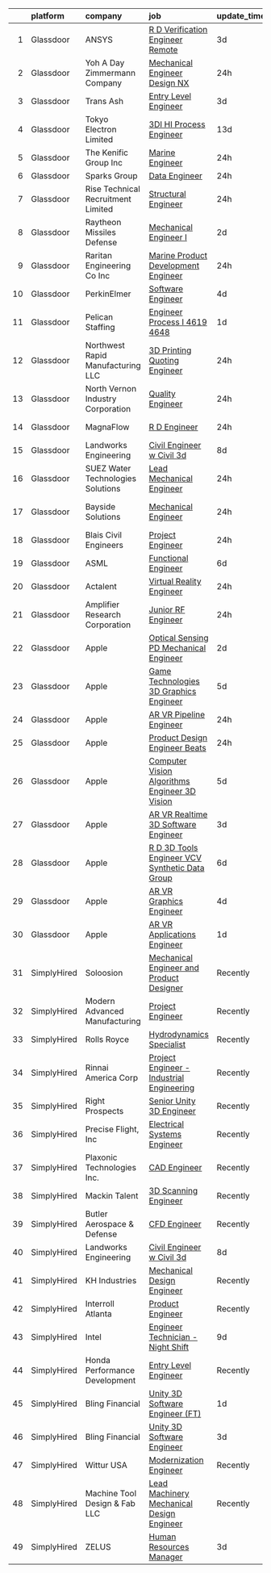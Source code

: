 

|    | platform    | company                             | job                                                                                                                                                                                                                                                                                                                                                                                                                                                                                                                                                                                                                                                                                                                                                                                                                                                                                                                                                                                                                                                                                                                                                                                                                                                                                                                                                                                 | update_time   | location                |
|---:|:------------|:------------------------------------|:------------------------------------------------------------------------------------------------------------------------------------------------------------------------------------------------------------------------------------------------------------------------------------------------------------------------------------------------------------------------------------------------------------------------------------------------------------------------------------------------------------------------------------------------------------------------------------------------------------------------------------------------------------------------------------------------------------------------------------------------------------------------------------------------------------------------------------------------------------------------------------------------------------------------------------------------------------------------------------------------------------------------------------------------------------------------------------------------------------------------------------------------------------------------------------------------------------------------------------------------------------------------------------------------------------------------------------------------------------------------------------|:--------------|:------------------------|
|  1 | Glassdoor   | ANSYS                               | [R D Verification Engineer  Remote ](https://www.glassdoor.com/partner/jobListing.htm?pos=111&ao=1110586&s=58&guid=00000181b890610f9133a79f29a6d847&src=GD_JOB_AD&t=SR&vt=w&cs=1_1ca3d7e3&cb=1656658879166&jobListingId=1007965339371&cpc=59DEFF8D475298C3&jrtk=3-0-1g6s90o9ri3bp801-1g6s90oaak60t800-c63724d345daacfa--6NYlbfkN0C1CYJ5HQK12A7y0ZBhFhW3e-LGRaOWowYCOYawr20fAAtt45p5zwILC_DQERpOa5yfEFKQDbews62XnmG8SdrDjlfGQx7hY4zvVmCltKLOtYWaZtDUUQZjIkt94BTlofYfOT1j2CJ_FuBR2ANOB9xHt9FN42jA9RommbD-Jnt8W6VUxjjVTX_y_ZAdMA9xvBSvvZZYa2yVtBZrgcBJQDrTFoRY7_fJKeyIOsl2EnvUUCiQwdpAy7cHTRwAaXvlpLyJ1RPYzl6TMfOT99JwZq0kv6xfKfL7hFVuNATwOaGrkmgRft8gV_IdB44eLo_mMlxLw4xImKM6XFdZXAi6arFR3Cx-4qA6aN6dJ4po7QlE1luJbU0v8REuhOLw00YopXR6TSfg4wXNwHDIj7ohpth08GujIddLR-SF5qqqZXjeqevZAM4IMNs9kgbBBgwDmvMw3zZRcWGoN1tZ_ODY7frLpoM01oY7G6EqWzF-InSZKlufSksL3LFYFDTEP0XDoaXOFbbyGyFZuCzMHQlLL-KBE6nNSqpVe_U%3D)                                                                                                                                                                                                                                                                                                                                                                                                                                                                              | 3d            | Canonsburg, PA          |
|  2 | Glassdoor   | Yoh  A Day   Zimmermann Company     | [Mechanical Engineer Design   NX](https://www.glassdoor.com/partner/jobListing.htm?pos=130&ao=1110586&s=58&guid=00000181b890610f9133a79f29a6d847&src=GD_JOB_AD&t=SR&vt=w&ea=1&cs=1_32f4166a&cb=1656658879168&jobListingId=1007974646803&cpc=48B9F4758953335C&jrtk=3-0-1g6s90o9ri3bp801-1g6s90oaak60t800-519da8bde77627ed--6NYlbfkN0Ae6Qmv8rNb3d5rEsMPL_plhvilYeiJERi7JqghURwQ9bq2mHgMGRGPHap0kt02TPg3FmTCFcxLxciIKJ0sfgifSwqKBqmWppwo-DvbOWNPwyO0E8aTMUOkaN95UiFHeAr4FPiyr1-Tn3RVp97ETfwI4QLSElR9NNd7-oZjsagqISjn74t4y4gpNDhsSxzB3UhDx8ZgE8d1t0Y-QCjn-6mhmYhtIFlMN5oNU_rGvSxR7G3EmQHz3RWOD4iPFBU2pUHd2Uvkir1gc6--VKvXlUjTm_SGnzRJni7JUTq61mrte2EltT_vig8PAf3DlK3YHRaNPDdaRqDmaiEmOW_HLJO7wF_HoRoPBZC0QTRS2MrVatpogfcYWJFVKKFDYOdtUHWGvnEvv9AXBX1n1epcy6zyqqDmotUxFbTC15tCc5sqszgivjeNPCuurkGp7EXTnhhzAAw2CaBdV1bDqOpcXz7uvaysGDbd_0bkiCUEmSXIYA%3D%3D)                                                                                                                                                                                                                                                                                                                                                                                                                                                                                                                              | 24h           | Cupertino, CA           |
|  3 | Glassdoor   | Trans Ash                           | [Entry Level Engineer](https://www.glassdoor.com/partner/jobListing.htm?pos=102&ao=1110586&s=58&guid=00000181b890610f9133a79f29a6d847&src=GD_JOB_AD&t=SR&vt=w&ea=1&cs=1_7e97a972&cb=1656658879164&jobListingId=1007965707935&cpc=5A932FB9A57304C8&jrtk=3-0-1g6s90o9ri3bp801-1g6s90oaak60t800-dd5a9142dd8f976a--6NYlbfkN0BkiKdFgZ8hG55hkSlgSGdsUeAU0dL3IZ4QSW0snDOG8vDh5zgye-Vfpccs4UdCZj5UKxbcQufdb-G0gPe7lymSB9_kK9MYWtx44mFJi_PUnYeG9luFV_-te4kTU7dJr9CGPMcqjbFwEks6YLC6a_JVcSs9Vq0dj_phrj7nX7qHPlclpC40D7R5jzirUVbiSBciiukKPXJIZFB6G2xq8r8UVEPg5pCHoH1rfr93mJXvn_jdxuV8qdb3TLp7EqI4wryKdc82JJqCA3BOIsKqboYHJgnNFgUgeNfv5ffIXBqaTEVDPf_y68OQaB-OP_Zt_eMlrAK32X6KgcreL3BH2a4iVe3XLWR6jBlqI0NzuFkPiT_L2QwftVF3SJSdimUBHznpHtvhqJgnD0DiT4mLL7CBgoQaHosblDk5DzZN_en31GW3OfEo0pm1wR8-s7x2DLmEZhrjRHbKl8V03pBnYzJ5BfRm0mSaPJVVYAbbySB_1snJLr25V-Oao3B1481RJQNuxsTWImOqJ2OqrRkTK80CJncETO8x7mGhY2ro4Dhadg%3D%3D)                                                                                                                                                                                                                                                                                                                                                                                                                                                                         | 3d            | Cincinnati, OH          |
|  4 | Glassdoor   | Tokyo Electron Limited              | [3DI HI Process Engineer](https://www.glassdoor.com/partner/jobListing.htm?pos=117&ao=1110586&s=58&guid=00000181b890610f9133a79f29a6d847&src=GD_JOB_AD&t=SR&vt=w&cs=1_d70f60f5&cb=1656658879166&jobListingId=1007948219411&cpc=AC285F3A3ECA6BB0&jrtk=3-0-1g6s90o9ri3bp801-1g6s90oaak60t800-b896a87850ffcf72--6NYlbfkN0Bf8nzwtAh_7L79_9HJKhYZHhdbof6az3l1t1bs-B_TSPKOPLAPo5x-1H53RdceCT34_6YdanghzHPIA2ogmGzS8OTQLqzDnv3hj3XaWCtapm8ZDZg5pEIeKWv51rek_PT2mfDEF6J8BUCeIHPxR0AONnPWLxyQDTtNuBMQd-8nJ9H63xY_SFWzFB30o0afVL--LgsuhapeynPpI1lGjaaho9CAMqERKXIHjHmoIyJg0GSbFsTtI8SgvNBWN3jhRaWOwqNDZWAYbwFDs7KwE6x-5zcaDkNTDAyKl-zwqUbuCYXWCChNkhkSntfmgKEdXpgM9dxUyZFjeUgO3NAGPBrw7boSyhBkm30lc6zbnNYGAE8Z5PCbYwJ0TD8w3gje4ZOVu015gbmVDVpCf2RQuPhGCbsT3_wjD-13Dit8TYENNi9FdoBVNDlpaTOLRMzYsU0Go37EkOabMzKXL8iAM4Kh4wcIOazQaTIqd-Ttql2n0Qv-qbrWvtqzKUJqrlbAPLc3JH5dfJdFHJ_MZGuXB3xZ-duyHGVtDknKMW-qFznN2lmB3gXPyEmt)                                                                                                                                                                                                                                                                                                                                                                                                                                                                       | 13d           | Albany, NY              |
|  5 | Glassdoor   | The Kenific Group  Inc              | [Marine Engineer](https://www.glassdoor.com/partner/jobListing.htm?pos=112&ao=1110586&s=58&guid=00000181b890610f9133a79f29a6d847&src=GD_JOB_AD&t=SR&vt=w&ea=1&cs=1_d9cd01aa&cb=1656658879166&jobListingId=1007975006610&cpc=ACAF1607C5C1E404&jrtk=3-0-1g6s90o9ri3bp801-1g6s90oaak60t800-28f13db49477cf33--6NYlbfkN0DLcJCILz9WkI1lje32uWT-Y1lNq0kZo35lH9yK0EY5NqaYvZM0mbqD732ebDVV1dM5jyn6ipOxO68ij_3Q7fcz9Q6LbDsIYFIO5RyQ9lTKlxEjfwJw06QqmKbHfbXBXAuHrm7gpJa-u3K3DbmR4VSjcOX-O9DnsdfU7j7ukxOJjKVOmydAZ3_93ZhryKwV---tetAQcimpF_yrnbSNoabv-Q859cvJpP_-DR3sSiOw7WL9TGys3IVXN1UdMxHuVRumvBFzC8bGEF93L-qNagusvsD_hYgO7vZK4_dpWHvO3aUm0q7rMkURESa-0EF9gilgPRBjWSmiVoVH2v2srFTfQYPOll0LbkiW1ngBwicMPjk1H3XF7ebG7ie7hjcSUPplxJKP_BVZRNBv9-Ow1gusGXARx5D_iWBooHGYbNH_7N-81g6yYnPaCz4Dcn9exb7HoP2lgelHs--agtbGs1SRRBfGzsN9eqC9Dgj6PRaLKOPPgOPtseRZ_avM9Cf-RMXuIw-1vHogBNAZMBxYKN7dT0qaqG66RYbenmw-2EaxgqZTtan75nnvdHlaKk8qlL4%3D)                                                                                                                                                                                                                                                                                                                                                                                                                                                            | 24h           | Washington, DC          |
|  6 | Glassdoor   | Sparks Group                        | [Data Engineer](https://www.glassdoor.com/partner/jobListing.htm?pos=129&ao=1110586&s=58&guid=00000181b890610f9133a79f29a6d847&src=GD_JOB_AD&t=SR&vt=w&cs=1_57a6e2ba&cb=1656658879167&jobListingId=1007975315403&cpc=FD1C1DA32C38CFA7&jrtk=3-0-1g6s90o9ri3bp801-1g6s90oaak60t800-28902ef84baf65d6--6NYlbfkN0CVbIAoVGlVV0muHIzlWY31dYj5hrVkKa7qBWZ-hZn3g-zWnitpxah_RyLopvrEJPKGNVHkP4BEyax82HIUChTj2nevaalWhy-jMWIuA2kw8xG-Jtw2toNihegegfc9uN52PrBNtbFLVBGP6FFoHxLETEm7JYS98phiaK9c7MC81je4IMurFg5ApXN1La33E54Nn0POSDrMjQOHannRBvxMZIoYeVsPhncW99Ef2Cvb9CCdsWBwbVsUVxzwNGwdeN2ZFoa7Xj_z2CNnGUPOaqs688v7L-4t99erPEkBIIEcm708atAagFybSRb2qZtZzh8jC9JocEdJmFmjcBC13fw1ZUlnh6-0DqRGxWLT4Tda6haHtBgfQdKxLF3gGq67dox3SjNkxrta0HvAwmnjBfXmG0DecSGy21zoWiuH33ZoAav8btnzhwOeZjZmTP4zoLN9AvItlZYRFi-NWtobyFCoLW0f38FiJr8z0m1T3zNxywe_A_OZREqBU-mOOHaxCBZH_gHb6Qs9vA%3D%3D)                                                                                                                                                                                                                                                                                                                                                                                                                                                                                                                     | 24h           | Arlington, VA           |
|  7 | Glassdoor   | Rise Technical Recruitment Limited  | [Structural Engineer](https://www.glassdoor.com/partner/jobListing.htm?pos=128&ao=1110586&s=58&guid=00000181b890610f9133a79f29a6d847&src=GD_JOB_AD&t=SR&vt=w&ea=1&cs=1_b9b3675b&cb=1656658879168&jobListingId=1007973654253&cpc=47CFDC01B3F81FAC&jrtk=3-0-1g6s90o9ri3bp801-1g6s90oaak60t800-1b42093a6822c500--6NYlbfkN0BlIR6L0eizDKDqkzeZRfLume_DxC2-xIBuckbPXhGlgQ3L_qymVEIYsseiw3-v5dFBnlTnZQEUI_XFRqZxbOSpQJMSFH3QUXFpW9_qtEscy3g2nIjUc3oMG4bJunR-lp4DCo9bvd8oZrCfajPKbW16Mchi0sNTBAj8J8nsQqnxCst_RaEWsxFu1ScID-aM2r1nKwl6Ptu79V9Lp7lbemq2zdWySSzMJ4Cm09A1sn4HY_TSIR-SXnVHbbPREMYPd1PbErO_noYYdSyplX7qhgOHqxDz79vJJAa2q_FbxFRTWbPFE9LWvmolsBzax0RNdwjyrZEhBwtjssNUEpbx53HKKrreBAk1WFMJIzHKg_yLiqIkbp7GzCp33ytuJAS7nwO5ophUV8ImEl2SJA7-3WKyZ0p5XuVFvjaYDkgsT956ckvinpFfPoBhRSlaEmxY00OYlNA5EMFSlmWWx_ef5sPM7UQpVsZ9kZ3AuaGDUm2s4nr1A92oz4h1dcKgoupYB0s1m_3ko9ODfhVHeAti5ZjRQIRhChSCgJfBVjdcPDl1nCwF9RY7TYM6rduYLz_yOIh1Ti58Fm3E1BWIP0jGHpEf)                                                                                                                                                                                                                                                                                                                                                                                                                                      | 24h           | Gainesville, FL         |
|  8 | Glassdoor   | Raytheon Missiles   Defense         | [Mechanical Engineer I](https://www.glassdoor.com/partner/jobListing.htm?pos=115&ao=1110586&s=58&guid=00000181b890610f9133a79f29a6d847&src=GD_JOB_AD&t=SR&vt=w&cs=1_2604573f&cb=1656658879166&jobListingId=1007968417682&cpc=D2F1DE17EE1F43B9&jrtk=3-0-1g6s90o9ri3bp801-1g6s90oaak60t800-a0a7d4db80fcafdc--6NYlbfkN0AmeoOzMpFeQa4nQauBOkgcasiRGbz5T5YfctgmEyRyngBWdmXukD1TQF0EMidblGxHN21UoB2qTVJtCK7HDa20ODiaEmgGE9eQbUjLCx7jhT2VjCUVLMGxyTzFzqINUaoG8CwOdveb7EFwXcM64F6AbDbsRr1z9ucIto2ljKaWrFRDnZ9IbBDwp3WeX9BTn0345trmd10bp3ipP6Sx2pBGSwZIdLjIEHr8_veD3TEv3qBpMiw9y9SPS1W-l1LGq2lozsZ63B9rqvwOjzTSyiXzuzVbzIsI8hNqNH3ROOZj9qv608gt_P8AWBd3z1AKuQZ-rH_XuCuaM-yTrvCt2N_GN-918yYr5dwo_jer8AKtEk9zG1eQtbZghiUdn5Jr4yvYtY94vpkivyMmCUN3bsnkU9SSqQGTAukYjbzje4WjcSXpeqd-uVGWQOhgpFT4eswBvj75Ub03BuL5oop4oVgTPSyDixXblvVXbrjtxX6MrJPk98ndl33K-xjurrX139YVD2hGK_52FY3EESo7TiW9XBrLDZu3u1nEMyAN34gkMm5-WOKBIrLGf1JBaf_hCxmBxukTdhOvV5oIW5hS4XVgQYqhOTMdPqjht1Vsy1_9cERIxMOegmMwK3-0f16kr8OawRSWfkJ_w8mIq6PxsmTDAVeh9PQQN7vFPcAz_ylIO-9h3tgWwUb2uB9kQ_jswn5bpulQDRMoqMO1UGJKU7d8P4J7jZiHCl-_F7jiQYwlTt8f31osQ3kiRnzIzdpnJHxLlLU-pI7TbRa6yjmjh_qrUnOoqqLe4Ijl1NppiSJmp_31TJTaaW9KzvfBnqV2naINcoouHT-VI9FCT9olKYknKjFv2FDSFDWQzKCOpVAP_Q%3D%3D)                                                                                                                                             | 2d            | Los Angeles, CA         |
|  9 | Glassdoor   | Raritan Engineering Co  Inc         | [Marine Product Development Engineer](https://www.glassdoor.com/partner/jobListing.htm?pos=108&ao=1110586&s=58&guid=00000181b890610f9133a79f29a6d847&src=GD_JOB_AD&t=SR&vt=w&ea=1&cs=1_356f5290&cb=1656658879166&jobListingId=1007972958976&cpc=7C0AF3FAC6523A09&jrtk=3-0-1g6s90o9ri3bp801-1g6s90oaak60t800-3027ae9c0b6174ef--6NYlbfkN0BWnwHmvCF8gtmT0NVV-mSi3Fjvnyp27CZcG2D8CEUnWveh3EhR1nRVjpPh7VAEOYmzdnQ1PJXWO87EuaQN9Ks5gZayShQZJ2VLf4f6xlOvlL2Dh4-BUhodVr3zf2FYqdSbPPeaVg5iZn17LnUyldmPH6iBvPY5bGfjJr0nNahqDpA4EBipZLCI68LXhwx598tOUBh3eVkC_PDP7MYqLDlf1BxqI1bb9-DG0uCN5jtD_6Gsm1qmEhhW1a_C7Z2UEvSyJXcdOoevu7oNb_eBJvvEvy0q4c80eMlicUjVwuMnpLxeMboFphgiuNR__NBQk8K09TQ01xsg7L4qbGeKmNUDcwocL3zUglZ52hlxiE4my6_Po21EReTguKRPzmL0-psIyWQq2YroTEFNnYWEi_uTI_1ROEeEln_ncAxQ1dVnEfVXHc3DzzFqu3aNBPUciV1AUDA3M3l2_GgBRKXKTqS5KaFOWkSQHsM0ZGDJq1efBAp49BYQmXJacQ3dHvc9mWan8UKKlTcksA%3D%3D)                                                                                                                                                                                                                                                                                                                                                                                                                                                                                          | 24h           | New Brunswick, NJ       |
| 10 | Glassdoor   | PerkinElmer                         | [Software Engineer](https://www.glassdoor.com/partner/jobListing.htm?pos=120&ao=1110586&s=58&guid=00000181b890610f9133a79f29a6d847&src=GD_JOB_AD&t=SR&vt=w&cs=1_1f4935f5&cb=1656658879167&jobListingId=1007964728927&cpc=48B9F4758953335C&jrtk=3-0-1g6s90o9ri3bp801-1g6s90oaak60t800-393eb4d5dbaa60a6--6NYlbfkN0DBy0pnRDnMyJusyxqL8SoipgPg3SpcIPOke8p4f-rf65JLATO2hz8crNfgcTIudiFIy8zxovv_V64pEhDfuQZ9_UWuJPOFUPFgn0Fd-giDbIuV-ZFAmSEd5gAygRiFEqprEsnXwyluVtZZCa5XpwLC2_yBR9iaG8Q-YMWkh1p_3dYb6td1QYqhujh0u6yM954TIy8rwDTw89CIHIdrrXtEP6dZAVvj2f1cag0F24ZkNZF1kaGMqVIwsnIQAvecPEOBqGczTlIOyhcsKJlOjf7AvQt6-U-AIvXXlmATVD8zA63mqkjbBN5vXP9Vnh855UUCh9GWQ_kZZ5e5pBsOnUfnBHG7jBB2J20Gm7HGi-Ixoa99wjwHdsoIBe-eyzqG_fQry1dBR0Y19e1_SgermR7QIoReEjR5kZBevZG3Hvb3FM8mg8M0MAE3)                                                                                                                                                                                                                                                                                                                                                                                                                                                                                                                                                                                                             | 4d            | Durham, NC              |
| 11 | Glassdoor   | Pelican Staffing                    | [Engineer  Process I    4619 4648 ](https://www.glassdoor.com/partner/jobListing.htm?pos=116&ao=1110586&s=58&guid=00000181b890610f9133a79f29a6d847&src=GD_JOB_AD&t=SR&vt=w&ea=1&cs=1_cb37e8b7&cb=1656658879167&jobListingId=1007971222566&cpc=FF950A86FEA5DF54&jrtk=3-0-1g6s90o9ri3bp801-1g6s90oaak60t800-b47f5d772f172c44--6NYlbfkN0C7_nW159TUXLR9iGNcME4zywqNlZ73U1VmHV_y04bSXvBjN_cd6E-L2tanWZtqijmJnu6DFZvUAZ66H0x3C59__8lwdvDlBN8QvMEShTqrXaTydKmrMJyhA9QO4cLJbRbu8QIdhc-H7e_HQFyNMfA5lbxQtKhpMeWH3GvI9DnaEHmI5QIGUZ79AFbsA_06FL3i2V-eieScUULnx6Po0JYa0jU8Ama6jP_I_eQfxsRFx9by_xBruJbYHv09CtioOz9nJhDxykodnJL3lGT2BT-Hq01EWedTjOP5mzZ9jVOlqlhXQt03j5p16GhubMpyaYphUPU1mf8NKy92SyUpePrMHViVaDWDtBRxBeJEIlih8mmdx5WRw1CbmRBHLkRFxbYL6jC9FfxtKXmD4f9LRWoQXA5DoqNHTfY0EVZJNN16vjpDIdzdTA9ERs9GqFmyCSNZ_GZ8BDfe1b8vqMl4PqoRRoHsIR8IiIo8oWJfyv06qvu9jK8tEEjt5yt9UE8BJ7ddMfxQkOXI8v_F32Zx-geZx6Co1djlQsc%3D)                                                                                                                                                                                                                                                                                                                                                                                                                                                                          | 1d            | Albany, NY              |
| 12 | Glassdoor   | Northwest Rapid Manufacturing  LLC  | [3D Printing Quoting Engineer](https://www.glassdoor.com/partner/jobListing.htm?pos=107&ao=1110586&s=58&guid=00000181b890610f9133a79f29a6d847&src=GD_JOB_AD&t=SR&vt=w&ea=1&cs=1_a75814e4&cb=1656658879165&jobListingId=1007973343350&cpc=151E51E148764572&jrtk=3-0-1g6s90o9ri3bp801-1g6s90oaak60t800-5f66f7d07ebfaaec--6NYlbfkN0BdDHiSlq2TKVYTvK036ioTcRDjelCKzvFOpLFiF--0iXrCtLHoAIe2MN4iIXd48C1MGKb3iZS08jd5lUXS7EN2kilVDQbCoX5uNuGQF1IEyNcucH9pT9jU7aDEbJqeipgzh6FlYIf7ufncslwqcO5H2hn8zkpAsgeUMMSIGeLdTztrtEs_auo9-pYZYqEZ5kHXRy2FFMz2K7bVEOJgLSGPjYdOckTb6BQcyJy2sFKhtWrky0fJfViyXRe127E9jgzBL5W2n19BjWtkNfWfE8Qlbb6NMLt9e91NU-GdFha71GMH9471HL9L9foJf2Itb1GHKmXbUUCw4A22ovfm5lwVeHZfbuw2hc6OGlV8UmuESTKn5SXTeiSMxM2SKN34h_4AEl9tSNU7W6Ude1hT-8EGqF4e69SDdXHCEv8HPZpMqB6Q3OzJfE5k38jqjROOdqAC-g3_D0hMd8qeJ3fuZZJ8DXoJn9-zW2gOlGQAM69o2VMpoAkgXlSzIKgoNN_IK1fsJF7vw7JTYg%3D%3D)                                                                                                                                                                                                                                                                                                                                                                                                                                                                                                 | 24h           | McMinnville, OR         |
| 13 | Glassdoor   | North Vernon Industry Corporation   | [Quality Engineer](https://www.glassdoor.com/partner/jobListing.htm?pos=105&ao=1110586&s=58&guid=00000181b890610f9133a79f29a6d847&src=GD_JOB_AD&t=SR&vt=w&ea=1&cs=1_61433b75&cb=1656658879165&jobListingId=1007973736589&cpc=86909932B085C667&jrtk=3-0-1g6s90o9ri3bp801-1g6s90oaak60t800-c3a6a4ee2836e462--6NYlbfkN0AEUSoZ8Q6MTlPUfi1Ow4rdHZ2Oh79Dv40WcjdpagmZC9NbJJpdwzpnzeFtE_bI80wm4KXTqBFEh-vi19c2eJA4iULaJLL2PuIdXTqgnej5rIWEpgFeM6Wlzgds4cZNzrfQsPCoXweXZfgCp6Va_5mNBeMx9niu3RL_p4Kh-jDe0kGNPhjI5aStuCSYeIU1W47E0t2LQ3eIOKUkg-YZZ6eZxj-8DBhPI2KJ3j0vcFBShaKeIGXjxaHEvS9-PAhTnPhJPFvo0ar0HVI4UJiKC3McDAwPl2x1YTQUr8vSj9o-eR7JvnT0YeUVtN4-g8U52bKF694MMZQV22bhHc4olBtxhiqaxfscEclt6oqUQ5JS7ANBSNCXQYmJlC7OU2U-cgkaxsYY_VY6_CFg0sIS7bMcB1PkZeus4221VT4rFCqOp3TylcraD1_ukPPKC64fMypqB-U_yNjy6TwRkj8frODcU80OA-9ZjXk33UVvL5zt6-V4c_VwTCXfvTUe9QyvXS8%3D)                                                                                                                                                                                                                                                                                                                                                                                                                                                                                                                           | 24h           | North Vernon, IN        |
| 14 | Glassdoor   | MagnaFlow                           | [R D Engineer](https://www.glassdoor.com/partner/jobListing.htm?pos=110&ao=1110586&s=58&guid=00000181b890610f9133a79f29a6d847&src=GD_JOB_AD&t=SR&vt=w&cs=1_ec3e0f99&cb=1656658879166&jobListingId=1007975497174&cpc=9EDA28EADF1DF7F0&jrtk=3-0-1g6s90o9ri3bp801-1g6s90oaak60t800-de300a51145811f4--6NYlbfkN0C38BWpw3EBzI29jt_AbLJgXCBMBrbC6QbXpjXhG4qlugkjjCBYCZJb2J-DLr_tjlrJYi7z2ecRbfFPeor0jyUh5wVywVcPXUrZTMcXWiMRMNx4Hn-FgfgKJMJ9Fdj6rOQohYO9Btxs-gBvV0zBUMWhTExYqB3Gi4k9SxN2uT3bfHRzxMfDwU_iDILLkUdG9yR3_3kPjzZCqKbSEPfDh3D2dP6L2E_cUdG-mKJdZF4rjP8wtpsIKbzE8hEiC8Q3FyClAqmXTt9r8Bpge9gIND-aZrfsYDkqZfjZUNjKiVJwa7VWjEWuyH3sBZS8CETRf1yrxj-I4Iykh4z-e6FS647KBjHS4utrpjrK7lIdO-j-WEHAFJIDtiE098sn0-_rORVYaGbUie-wMZZgLrHBEDtHxbXiyiHo90iVYLbbL9ToA6heQvaWcNBOB2DvyModrufMLpnny25_9mItGduHUmOvJnIquz3lKGQu3MKtYtELa_1LB8ZwdCCY9957n5mEveCYuBGFFjRAzwwGcEzS8rh3wPABqxRVr7I_8qvBMl4-ZVaijGiq_H3M3mJtt0onPBuMidWy_aurV3VtexlLIDXIGW-1NFQVi2EZObUBImzRPZqmgMieZanJT2fLqMbWFwKMrwljoZ80SXwGvqmkdtOmhbXe8eJvvsMDUdg4czj2V2rKKGYYOuJUkFho3vKWpMe0Ps1JsJA83fbbbh9Lh-pjjoMBQ1HyxCIyu7GTyImvrg%3D%3D)                                                                                                                                                                                                                                                                                      | 24h           | Oceanside, CA           |
| 15 | Glassdoor   | Landworks Engineering               | [Civil Engineer w Civil 3d](https://www.glassdoor.com/partner/jobListing.htm?pos=103&ao=1110586&s=58&guid=00000181b890610f9133a79f29a6d847&src=GD_JOB_AD&t=SR&vt=w&ea=1&cs=1_8cc3b4c2&cb=1656658879165&jobListingId=1007956703712&cpc=66625C18893C0C14&jrtk=3-0-1g6s90o9ri3bp801-1g6s90oaak60t800-b9d440d3b7debf77--6NYlbfkN0BTy4Vq3kUv-8E8fBOrhZt-7WJQYqv7u2ur6JnxlE7nq8o-KOwVTrpWe7rtvKpxG1r7M22wOZHY6zQicC9C_bKz_lj4Kij5x6jVO1L8A1XM1yECaXELrNt934mmcosBvoFvzAUcEdf32siR1K22aabswoyN5n5eu1c49c-MJnuX1XSwhhzOzuUfNqQTRwAD99iXvtSHm3pQQjxPWchBFaBFIeTiJiTv5bdTkpZOC0dqoHumrji3fXmNoO1qeUcrZUZl0DAXkYg7G-17c8aUlsbuKKUnpDWDUx-SbGEZFg6H0fMEJ94tfg_omttuIsKIl3P8vS5NVZlTUpZP69-2nReso8bxuOEWUFjlMK4glFBXmsXnwP1cUkk31EortWKSCMbZBnEI0TYyuoxjHzW6UqIFKGt36ndyALg0EuGXdinMt1kicBx2bSSPaHKSFviyLlmn0E3J-CTspqI_18cHj9GnPMs02pPrtZnBZWCneqg8UQ6ZlpyZeDZJEugVxuJjjf7oumnUrIqIEA%3D%3D)                                                                                                                                                                                                                                                                                                                                                                                                                                                                                                    | 8d            | Remote                  |
| 16 | Glassdoor   | SUEZ Water Technologies   Solutions | [Lead Mechanical Engineer](https://www.glassdoor.com/partner/jobListing.htm?pos=106&ao=1110586&s=58&guid=00000181b890610f9133a79f29a6d847&src=GD_JOB_AD&t=SR&vt=w&ea=1&cs=1_59405ecd&cb=1656658879165&jobListingId=1007973048299&cpc=C15A9BDEF637DEA8&jrtk=3-0-1g6s90o9ri3bp801-1g6s90oaak60t800-e04f3e8aeb240144--6NYlbfkN0A7g6RiQB_H77QKkSEaFsqoGlNPLoyi9lAyuweyyZr795WRhKW4UL03m8gBqSVhYndVghwM_-23hXoNmxRcB-i23Z3ysPaymxGv-1zPXvhvTyAIJXQ1XCpcJgGfDUYCQzNXIfPl5O-aQkounfB3rs_Fz1RZ9PCMFvtLWE-Qs14maHjxD8ytOjT1IGYuUnqXMHLxKCnhxrCXzDpxbbJSclgKJK5sCYMkGiE3H2G6q0YKZBu-tXATJbhoFka-mHYKVElDyoom0zmdW5f3cHRLDnacB027LjrmzCm7bAzXC13EfCwjRshQ7IC4jEtquH6aljH10Xzn1bms_BlqhKCq1Tecr_Xp7-QWKL5E2ItMfghUiQECGOAP0Mdx5jrzNLP85bnc4swgfvA1n9ZL1wueyVqB-AhgV0hWKxSAi9AxxXNGVXzzdMJrj5C7DhcLV9xJ-XV-k1xF1IGB77Taz7EUU54Q4e6QWOsB4BwbIcYayEwCpjU4v4v7tEEiku32xTej-aUYBlt_GpydNQ%3D%3D)                                                                                                                                                                                                                                                                                                                                                                                                                                                                                                     | 24h           | Beaumont, TX            |
| 17 | Glassdoor   | Bayside Solutions                   | [Mechanical Engineer](https://www.glassdoor.com/partner/jobListing.htm?pos=121&ao=1110586&s=58&guid=00000181b890610f9133a79f29a6d847&src=GD_JOB_AD&t=SR&vt=w&ea=1&cs=1_a390c91b&cb=1656658879167&jobListingId=1007974142133&cpc=663B5FE45D73772E&jrtk=3-0-1g6s90o9ri3bp801-1g6s90oaak60t800-29941df185ffcf14--6NYlbfkN0C5JMSI6zlwNY2-vRpRbkj7CseTVoKORFXB7MxSKP1rcHToVEqHg7R_I_haNS06GVw8nQ9rcqpxWGSAEwuRZTj6F1Em_0hxUtm-XBIBpRLxqeK129D6MhVcpHowV7mOfD2jX6x00EXdsszn-Vpmrb6gWlUPNmgTYfqwIGDvEs8Q-JcADtLbbdL-Wj84MjM7XDLrhMemlXabcZ4o20ZDW-FHnHTEdWHCXgySp0_W5nKVWkztfioKullUFndOfrYKC9V00LjvBIvDtQcCnGWfclWznNs12fQYxRj-cLEhtucE_BeLEA9MHXPLa8xL7ghq5naR22UH84RlQhsaB58CYgRQh5rnZv9FU_l4GHCEdi_crN0lsvIkAKqaPIBPYMiVA7MjnruiXOQgeDdkNDK8ujv3pnkzYp7IGMtNsHM_PeUrl-OLOPG0Xh4WfA8373LZOu5XKeqXjiHBecjgcXh_-nz0YpBzUUaIDXTNF8YJJEmfqYojIgg-iQoGLzwyaUPzy7E%3D)                                                                                                                                                                                                                                                                                                                                                                                                                                                                                                                        | 24h           | South San Francisco, CA |
| 18 | Glassdoor   | Blais Civil Engineers               | [Project Engineer](https://www.glassdoor.com/partner/jobListing.htm?pos=104&ao=1110586&s=58&guid=00000181b890610f9133a79f29a6d847&src=GD_JOB_AD&t=SR&vt=w&ea=1&cs=1_3430828b&cb=1656658879165&jobListingId=1007974195151&cpc=400F6699ECADBFC6&jrtk=3-0-1g6s90o9ri3bp801-1g6s90oaak60t800-c2ad716b866ef3a0--6NYlbfkN0BdDHiSlq2TKVYTvK036ioTcRDjelCKzvFOpLFiF--0iXrCtLHoAIe2WpgKkaVsMtqezFcxB42sGVdaT5clnJX-2KimCO_NuiD6SXO266No6TU7Cup0Nc0GxWK8E4Vt5mftyVmBwNCWP8IuwWBo_Ls246M8EwyT4YWW-pIXg1PKNtLRJ0VenFv3nEg7KRFO4_VVnzAVGuEJYEzDdtczNsLhoUgsCm6eXk39atTWWhKq2Xz8Zgt2mQ99_u5L1w9dquKXIKFWBQTwmSEwTsorwRg6_qV3cCcHBIMAM1KYbcu8zWThxodTkHhOhgR6toOl_woYDiq-Kfx9uvkrLJ1sZXFZ0Q9lkCN5DoO7Okck-hDOQ97Djbo2i1GRfGKbggnJ4wyy8vPMEKu6MR-55Q5pVJsyLAuumFWfsn0CfbQjdXc--lVCEU3KCbvqzjYASDGKr8ld2Cjk2P1C4HXAvktz3XVnOPSjxeXPZmBg_tKsDXQIJoz0cZ0uPUci7qZEqpRyCbJPxgGkgGuBHg%3D%3D)                                                                                                                                                                                                                                                                                                                                                                                                                                                                                                             | 24h           | Scarborough, ME         |
| 19 | Glassdoor   | ASML                                | [Functional Engineer](https://www.glassdoor.com/partner/jobListing.htm?pos=101&ao=1110586&s=58&guid=00000181b890610f9133a79f29a6d847&src=GD_JOB_AD&t=SR&vt=w&cs=1_e5dfc8a9&cb=1656658879164&jobListingId=1007962585434&cpc=9E07EA4F56BF0F3C&jrtk=3-0-1g6s90o9ri3bp801-1g6s90oaak60t800-16fb96af80dd216c--6NYlbfkN0A_DDXJpBmDjNhNk0SonxKsswszHAivHatKsF66mYTBchmKm0XYm-Ytk99dY4aPqfWetYLwUB3LEhooqQjfVe86IWTLHOhcjgeXLGJ4qwW-OWcbx8vYHn41ykpq3PaJlzrEwEEDX23mLubX4fW8c6y_jxpmts7_alGJWYfdjbVLbIb1m-eX6uh7rrxxMgWdvvtKM-lR5oAd2B-E0K1_GU4E5TauHgiWQ9S50VOCAlqfkZPXQwLPuOBn1NDH4EX8cNVItUQCCwj_h5X3kQIEVWnXgNGcu8TdrYyQ6TC9TpFHtXdEHJDCYrpaRPRGpWU2hhFn_LbrYPIJnXXkHx4DBm-I0WpZ1KEJUrSgeKGcYo0JJ0lnLLFEC31vgGG8RqdCMbZrKyQgNs-9WcKz8dOMdGZqmUD1VmPwtpGjOgUFrBrfQAOg14KMwHOKBcJ3rvEDFD_M87BK8B1ZKZ7abcxr9TOHaQwWwUXWXs0AZgoHDA0HTrMZyrXKk5FZQ8p3fVFF6ZkxxoWviBUDpSJ5catPLwhDn2pOfGA4r138E3QPgOTXgc6RLD3LDn4W3FoZtvqzcFqMZypEItY4lBqyK52UCVqrs_hOZRP6F_nUxQh0EGCjKqgrwHDgSd1QfoVZuDfdGAs%3D)                                                                                                                                                                                                                                                                                                                                                                                             | 6d            | San Diego, CA           |
| 20 | Glassdoor   | Actalent                            | [Virtual Reality Engineer](https://www.glassdoor.com/partner/jobListing.htm?pos=126&ao=1110586&s=58&guid=00000181b890610f9133a79f29a6d847&src=GD_JOB_AD&t=SR&vt=w&ea=1&cs=1_09a93b61&cb=1656658879168&jobListingId=1007975442277&cpc=C4A69CCDBB3B9599&jrtk=3-0-1g6s90o9ri3bp801-1g6s90oaak60t800-63287446f04ee422--6NYlbfkN0ChYVx_I3yfZ_JDY3EFoivtqvi_stwnZ_kRt8Dowt_l_d1ydueao4NE-oUleRJ4yhjbu30nUfvvm7Gzs7WVpSfiMPAAHDKUlXXQKF1JNgxw1dYCzK61D1MkkicJ_GEsIWdsOhxP3VugDttrL4p26a3SOVqqlpJwcoofFG5fGsN5PbFEjHUgLiGJbIiGF4z1mHERNurl_Jn00x7cMDYMZ060tTmbLVRl-_ZNma98CvKDbRUzxJusbn2PXdMjxfNsnXuX1-fb_IV-BSKI0k_uhUhNKAmE-8e0SadTzewL9KSOjYltSqnrsZVDjCWQLrr0p7eI_WByYgy0GVxlY8dzhb7d1zDYcJ2j5J8hGYNHGXi-6k3QdvZOJh3X0pPMtJg5xfl2IS4kOMXRKU0jKMcX7DOefiahSZB8FB5XMpMyORKIF9UI4XlqhS_iy9wzOMtgYrB_2Tgr_o2iY13HTrQ_rhatT-X5Uayslr28qK2bl0hdTVpVVlh4FZgXEx58ReXDEbFbkxytz9ct4aGAkBQogDqvmE9juWdIY6WKivyTFG2qNx7yWfJZoDSYTLfcOYbrOpxNMhBHV1-QbREzsJ1jxjOk29MLnpqd3eGSkHYPoOcLwn0tBsmX26fYk6_8KQkgpEKZsovYaj9yc_Q1NQ9sHgbVGGSDCVlvh9NiJ5k-2ZqrMtA-W0u5eXpk9ElMupDlzLbiDXcM5wif3qpvOvjhKQyF3LOQEPJVG7g9TNpGHqEeXP_Db9AaCQN0-3tELoTnC_b3tau214P1Dt-g3BWRs3_19iAxz2Wbj9K0Coz2XiKSuwIv6vK1b3jOqomG9vB49esnix4atvPeaytwqctoCPKXvUoSwtzQVZZmM605w6DaYRtNPH41C57uhvSHJ5cpxhfO_pbkxHWp7miD7_NXhuubPcjCWe-9l3Kv05y_0Fm2Xyqk6R8iecxTzUDOOSIEmGwCFY6esKCzJtYnFSU_GLbXuRiClPzGUBY%3D)                   | 24h           | Chandler, AZ            |
| 21 | Glassdoor   | Amplifier Research Corporation      | [Junior RF Engineer](https://www.glassdoor.com/partner/jobListing.htm?pos=109&ao=1110586&s=58&guid=00000181b890610f9133a79f29a6d847&src=GD_JOB_AD&t=SR&vt=w&ea=1&cs=1_bbbab19f&cb=1656658879166&jobListingId=1007973692978&cpc=F4333377EDC1BC7E&jrtk=3-0-1g6s90o9ri3bp801-1g6s90oaak60t800-a38fa34dd3515fb9--6NYlbfkN0BhwSWBzNnK6FAQfCqOlvcAZCXqQpIiQyC0tToH9knyLQ39f1Fu-NxJzpMVbv3LNsHo7qLmMbkaocXSkPmryp3OJ-r8gwPcIsdZ5MwWRA5DyaVdfgFiAbSomanB0s9IpMzeODcQVZrXytyejPa_7AZZ4FNSVq8UGGq2KO9MYpeukFMhS5CM6ASSDw0QlDUxiQGrbC6eDvyKPCQ7HDELYk4KdJRGmx1xcNhwLHxNBiKZlDF4Yktr6eIu49Po2xvY4yYohewfmnvRjd6gwK3wm4-3qMwpshIjbHv4644soR9XEttpYYofM_8vptQFqwdebmdtipcBqUSb1NO3p0lIyUBj7MnO05lrhOe3BthEzFj0AIOJgsaQtMY7lOJs0nJb0KrzLcliYoiL5JHd3eRo4mmkNUJ9ExX-NJFhex-_oa7eMSWNH8eg0OWVVe3gJKmlVJx_nGbBKizLlHYCoH7ETFwqbXlGs_sl5XrblL3_YTPE9lWSLlQ70XBM162ot7y_okVc4m4G4qKs2A%3D%3D)                                                                                                                                                                                                                                                                                                                                                                                                                                                                                                           | 24h           | Souderton, PA           |
| 22 | Glassdoor   | Apple                               | [Optical Sensing PD   Mechanical Engineer](https://www.glassdoor.com/partner/jobListing.htm?pos=119&ao=1110586&s=58&guid=00000181b890610f9133a79f29a6d847&src=GD_JOB_AD&t=SR&vt=w&cs=1_71bf7278&cb=1656658879167&jobListingId=1007968088674&cpc=0FE1F5EA2BC84A01&jrtk=3-0-1g6s90o9ri3bp801-1g6s90oaak60t800-68eea97f27284e64--6NYlbfkN0BvKrLyj5gPmtZO9T8euul8TCxuuKNOtzRJOomxnwSEodTz2Bc-sPZl8WPllYOnI2iYaCtQFDsgxNEREaLgG0QYubXwGeEQSB5BSrXoQT85rkXk0sIeXLmCinIdU8r7VXpKdSc0HoxagwgKTPv5DeqJbqybjECXbML5vpWnpz0pGQpkSkrbSQifG7Om13QFZNPCYuONHOWSOpsDyOI7MXxh_aGbcClrBklnIjhXiLmglALZ2Dm1ZQgIaxYXdlP_JVev5ozLbcAOL87PypyrL-IgiHi0iP15rkpgJAkYjW2eUAt-Vy9P5vTuDuwbevNG1hsd3MvsaEKKKexmKTgIdfJMcfYKyYi_vPz0iAH-mraLEyYVASSJnxppMPZ3qsKNNAHe0o9pkcJAwhmoMfzh1ZbwC-ciqWBsD4itwpv9PngzbZj6IQtKDKL_9idBscqlf4igNgUqHAuqA6JnCqFNMVZPLzWn7YGjuPOObxt9hcMDuEukUWarZYf6RzEKlsCJ-TStDmS58Hc3rdFtHnmIhQg8YIjT4d4DmjvQowOR_UrO0VK1TIsnu3Eigdk2b-Qq44JBX2ZoG2l0cDAVc0eb4sjaLR-GNkFZFxO06WTsZnjnvxbsDGtd7xCmla8O1TKEhmefcE39pCqDUFYMxiq5jquVwP7jQCwjN3CXsNVUqlSkBwQVe1aytQr_fb0RjkHaPpJZ0nMpf9aHrMVKymkX9_PznEZgMuQ2dYovWqXfgEUQ8EYtbK0hMGLjKYFyfjP4d5VY8u7GZ6B1oTJYVadgqVAHFoVafPBEYHdGXXcoRlRJWwli3HYx_GgUv3byAGKO8OgLHpka0DW2YfBugA5ijDcHe33Ow6TvqFH1fyh08TrjOlrhnMHyAJHncRHpNHb4dXbkDZj1u3-5KsU_7Abk-AKPJ6bGMqP8AsBomflorgvvJV7LRnFj3YW-gFi7SAMIlWZbwJCVIRolG79q6r0o4fb2)                      | 2d            | San Diego, CA           |
| 23 | Glassdoor   | Apple                               | [Game Technologies 3D Graphics Engineer](https://www.glassdoor.com/partner/jobListing.htm?pos=118&ao=1110586&s=58&guid=00000181b890610f9133a79f29a6d847&src=GD_JOB_AD&t=SR&vt=w&cs=1_9ff5c038&cb=1656658879166&jobListingId=1007963574622&cpc=334ABAF5D42DC775&jrtk=3-0-1g6s90o9ri3bp801-1g6s90oaak60t800-b26b9f2028e1d52b--6NYlbfkN0BvKrLyj5gPmtZO9T8euul8TCxuuKNOtzRJOomxnwSEodTz2Bc-sPZlADHp0xxmf8VmF_S-P0Ctzy4qWN3wxF51zBYH8iv5Bwc_PEIuo1glknW0x5WIvAYtTrxDLotyXeh63BCG8xRLtAe_beDd60UVoxOL0QwFqreIjpILypxP0-MD4LHULLtquL9GTITSCXd8jvrgCQp6fnF3OBjhpiWkNnjKm1gF7I8CXKEP3j-22ru8QmE73GI7cI64Fwb_jn5YJh3PzSWyC0T0B0WKaLcKOlREvEH0dbPT6B9pti1oy92GjawL136Ydb9oX6ArsXVq6ozhIW25kNwNYvqOYNLpsTEzQWuHktRNKlrgf_MgqBtb_RSF9IW-EeY3KopZJXAFwuCHF65tcLc2XSvSDExRWvPtYc96vUgPihnARqzHAwKoAmlZbCqXkVhii5pmaDFDXuvspPt35n45bsxccaZo7SLmquXOGfct6P7F921PRHqSbp-dFanJ8jfwVuVrXma_xD96G9qb3ulhg9BB0ojE-Uxl11Wx5pYEXvQ52GbNCibWuyExQDR1ZHU_T4W3OVdmIlM65KDvu1XLoNsWVzfaMGM45V4v8fqfRvjoMjynPCyFQdMX64sYix4OwZcplf1BYKSaTPnOn-h_xd8cObCG2CRj3PXad31sShzkRY9XfUj5m2Omfl0rcSLqyUlESmthFyRI8Pag3KVMHdjbuBHjLweu8aZFxwbA6WWUIFf-KQaELUFVCYh0PRvKLdeXb_UsxvuTf1a6nUW3gXCNWxu99qz7A9ogKDn0_9Rqv4DGSsA4XdVtNkr0JqmC9E9nZDtCyxL_ghRXCZxDllBLXKK0A16TXKY6tFlHECwL-3H0rRgdMTuTs7QAwJwlz1qvAAq71ZAuwUel3LPy3ZB6ZZ3k354L0-PXHG_sE6ktPR1InttAkWeE5HKSlBnXeQsKH7_EO_1GvNXZy4n5l14PUpDb)                        | 5d            | Austin, TX              |
| 24 | Glassdoor   | Apple                               | [AR VR Pipeline Engineer](https://www.glassdoor.com/partner/jobListing.htm?pos=125&ao=1110586&s=58&guid=00000181b890610f9133a79f29a6d847&src=GD_JOB_AD&t=SR&vt=w&cs=1_62bdbad0&cb=1656658879167&jobListingId=1007972446641&cpc=654405A9B1E0A9F5&jrtk=3-0-1g6s90o9ri3bp801-1g6s90oaak60t800-1d5f2db8634c51cf--6NYlbfkN0BvKrLyj5gPmtZO9T8euul8TCxuuKNOtzRJOomxnwSEodTz2Bc-sPZlbtkML8D-m4qT2DjEjpQKGDgNwmz0vov5PPHhWcBL3nQTJXNeBfVuz2_zERcmGp94VjvwpFB1CDCw33aHp4649kAZagZuh0c82_Ag1blRGzs46LO7IearL66muacGMpJMv7RQ_97WgFQJgogZDIoMU9IYFZYBBsXPz082ELgxgrYoCup6pPjU6uyaU9PHedZLXMhjdZc9nWQyqQZK8ZvcEIY6krgUXfi9Ety6Z3g8VVPICTrnC4QdX5A5k-WY3iyvoWwpG1_VsTSTxvF84O3GsiNzw3qT1NVTJN9n-0ZKLDDwJjy4jSYxP2cJZ3EIRP2YsZuj3EkrEhuYLNmvMoJHSYfARw2syeXqJb0rN8H-RgvgoIBui_16xQpLAiGtdB5Q7SadGFcqLHZl_QhT9MCEprZUp2Msi9aX-Fah4sz_geda6k6JPFv2HVm7bXNaRGXcakAJCTSQKx_Kdhic2W-BArBP1muitW06ZhhjNwH0WY5GsF8MJWGM_xnmYEraepB-9illyNXCueMO-t6OvZcnzNADIcvPcPscxNyahJ2yLI9Yc15mOQbLdkiyzx9TP7B_4-R_PUqhi5HolilP2qw0FmabYdY_ADoc5FRNC9rs1ATq8VbF5b89e8Wphgp3hJ8oB7k_hMbd0DSROvQ-vQRNh9QUrJmZWHcsB4pWNx-5f60GCCSijE4J2l4c6WpsnV9FtAesn0CJGHabVfDVP5IC6iKVnxju9hexogwUGPQ8ptcW2GojGbEpwJMfHyjN-hExdmdQC_nkh63eSHo0iMvGRuZm-2Vqf4j3ppMG0Bt9evOKq_lXsXE3GUt3w6DBz-V6VsZIKZx5rZu2d-iy3qq6XibE1Qw8mhx2movbH5yv8LB6DgIvjk00LwUPiwugnxBPQ5KOjyYJ3uA%3D)                                                         | 24h           | Boulder, CO             |
| 25 | Glassdoor   | Apple                               | [Product Design Engineer   Beats](https://www.glassdoor.com/partner/jobListing.htm?pos=124&ao=1110586&s=58&guid=00000181b890610f9133a79f29a6d847&src=GD_JOB_AD&t=SR&vt=w&cs=1_7dae662e&cb=1656658879167&jobListingId=1007972446539&cpc=AC285F3A3ECA6BB0&jrtk=3-0-1g6s90o9ri3bp801-1g6s90oaak60t800-e61a7d051acdeb6b--6NYlbfkN0BvKrLyj5gPmtZO9T8euul8TCxuuKNOtzRJOomxnwSEodTz2Bc-sPZl5OJ9R4TJsNe2tatgCAY3Py2eEoMgFCQZRqgcQRXe4OkHUZ8V7Ir8u0PafDtetXCn4sRzC5sopDXU3mZP7c9e1nVsNmlJ4gI9xT2G_V5aF7KnHsYBMM_Hv5ecLh_Pxnnm0CfnwOjBEES_xbFwOVl17ej0qXTAqMwTR-w0hCw6JDUnr2jRN4UAqAThFBul_gGNwzxIAFVsQDUlXnQo2YK00HZw1hQLwu-t5y64l8-10z4-n3CsmvHxbbY0TZreqgWl08Niai4NEFegap6wtzhw-Ow6MSwIeGUB-c2xX4c47O2RLjTEdrwrLQKEZruv5C-hCzvu0wZGf9dEp6d4VSEdBsuHGTUn1abwR_QxztADnVQ5VJzxe5Fsk-bAW63t9tckPc_c58VsHXT_iFbQkMxF77GuREPThz-RCCybHw01HCAvsQw1bQKlZhlT0YBIhUssERQKrN0d0AcxjINLa7-mig5ChxWZ-79ZsbOFfP7oQTbpREK-xT_DVV_OTqmrTv8qsn3TvO3HovRz4wbZUM_G-bcOfjrsI7zUQZlRy9XQC47ClR1r5TEhaQbf0JgfcajNpQFkmUOk22KXFwEU94dNNx05FrJ6LiYtx8eBk0LkbbBYN1YMDWBdJ5dDCt4SohrvxxiZvo2YeEAI7L5kEorRAzOWk87sI0Ngk0YuryFWpA4xSjET6K1jzozhI4SputtaZZGruQHdqXCgFTiRu6m5aPoNN_9CTkzCIH6jJnBAto2_cWhJeph7YVHkFR3Y80SMuZLk2k_m5yK9W-f8LntVyZlzS3t7Q5aWZW_mbvsbeNoQB7k3yYDslCyLmzov45uhhbARZe0B7R8ICL-WBntsQFwtfTUsLpvUIFIGxfadGE9s6xb1vXJx9ze1lfomcfXhUddmKmm95O3bku0vzGs5qg%3D%3D)                                   | 24h           | Culver City, CA         |
| 26 | Glassdoor   | Apple                               | [Computer Vision Algorithms Engineer   3D Vision](https://www.glassdoor.com/partner/jobListing.htm?pos=114&ao=1110586&s=58&guid=00000181b890610f9133a79f29a6d847&src=GD_JOB_AD&t=SR&vt=w&cs=1_a4e4ad39&cb=1656658879166&jobListingId=1007963574716&cpc=654405A9B1E0A9F5&jrtk=3-0-1g6s90o9ri3bp801-1g6s90oaak60t800-dce50ed3114f87d5--6NYlbfkN0BvKrLyj5gPmtZO9T8euul8TCxuuKNOtzRJOomxnwSEodTz2Bc-sPZlz8WNnvX-SLkt4JmDh58RqJE9pWSpG_Ky2gaauiSjqicbDKRX-bkdyLaMnIWsxwlHLQ7w-FHcwGQB1XZSbPGvDSmGBufxRoF7iogNHBxJNfSahIKZ73QznuW2lnglnHzP3NcDa9up9vEeB6GTXxZ19QFWLTjEaI_R2Pr9rdpUBxRGeWXnvvrv0upyNZIwHOmOPh67WAzAlzfND4JHG1p8VWq73poJCbANq3yezVK3sRUHFwIqezz41BAIPQ6rS6N8xTNtLSkhSYJtyA93mwpwM_F4lSh-oHSQTHNSSqy8oQo9A0n9oo9hGwVSxLvZjdvROMLXSS96QiWNrI_0l-JCdZEmzxvQfkxivvj6RFO5Js8K_JAElbsPPZUbZ8f5zxN-zF66tDrziM9Wp-KLCPq58UfSlVLDKQWaw-XzpT22EsPW6xNdpaeKRC7Evt7sfuRyoTN7EGtXAD4nEaEYFwlC6-U7R6rYuhOyTE66vM7BnLsAmDrU7HuDfATNfrEkd55ibvUbOXT8K3JY7VO5mQIlwwm9O6NaM2aQY06Bg76rOhN0JhWEeSqbjbklwJEhCORddZKJmoFDVNtTikiqDbcXIBmNTMYG9j78uJDCpgMdf3PRzxgu9XgzGlBNEzaqg5rnEPJmc6_OVzYQVbsO3MB6m2cOLivkS8Kn5CXoknToNx2wMXc9dabzeTwDSy3FgcJ2dbIQHtab_DLpw1tEb9AtbDxz5zvsNJKfVtB0HWi2INJFkJZyrWAQXdwTsRsWwYQU18H4KEYZ0TWVRi0UyONtc9j7fYkrnd17BxHTwdp85J1025D39MyQcFykIGCQ-XV5ukXcg_8o0ngZo2LfJEWYJKCLQS4ublSpQrd1_3c3YfwoJTBd_vu7zZBnBfddo1V6vX0yG3fWECDCKBtKpbUoWKDR4vxI3EgjqHjeDKAH5xw%3D) | 5d            | Seattle, WA             |
| 27 | Glassdoor   | Apple                               | [AR VR Realtime 3D Software Engineer](https://www.glassdoor.com/partner/jobListing.htm?pos=113&ao=1110586&s=58&guid=00000181b890610f9133a79f29a6d847&src=GD_JOB_AD&t=SR&vt=w&cs=1_a5a0de33&cb=1656658879166&jobListingId=1007967756931&cpc=654405A9B1E0A9F5&jrtk=3-0-1g6s90o9ri3bp801-1g6s90oaak60t800-4806121aec4dd282--6NYlbfkN0BvKrLyj5gPmtZO9T8euul8TCxuuKNOtzRJOomxnwSEodTz2Bc-sPZlbtkML8D-m4pu2NcNAs_Kc2NEh8CThZ9616_LZTY1dZKYSLeqthIwIaV4V8yREmAbG7OXFPG0o0USwSFbce9p6oUBcWVV_0F9uHBt0_SWa4UI5gGY1RfM7S_RpPZppADDxb-ZBntCxWYbEZibbGJ_30nolhwTrRVysbUo9Knfqcx6jjl8dJ4IZY2mNekwQaozHKCR0A588UaivdkJOFX0rY7kqqDwuQCvG1ycEHA20sgI33NW_HZEJS1mI8uMrU5MtNOTdwg8JArsi3t9J5lfSTAsYQrJ03paCwFX0G-GzOYevcZdM8y-duiifSVxCl2W0LmqEzyviI_SiBFWYOK4QvbXSgWmMhYxV6_NDMv1Nv1c20arvo3RBslV32q-19qHjgHuBECGV5FWwAAXMGy18Vu7dnmPV5AgBInN4eKJVX2sRpjj4qzzlo6qPlBCiK3QjY3F3ppUMukZpw2LHPzz3Bf3nD7itOnhtOj8FocTwVjFePM239GOZUtfmcCBEORr4f17Wk3UTLQB3tg2PgAiDxhE_bWTLh3KoX7dSwHyEF0iCLWnYGlSgeP6fyjEZiSeiIG1GKhI4SDcV_wGp4NOjSeWPNoGfMxZx8s_q-I6IGvBE4DppCZAPHXIFuD30U1bB9WDTviqiRct_J5qx6EHhszb4Qay3DP3-yLppqUYm9AMmku3rf1CMNshrb-LLV4vQhrks291ETAJbeCJCDInj3h792tVcs5cY42VeE_cH6qcLpIBbKvQ7ntH20t5TiN6YTwj0sMSgKf8PvfLPw1ZLBtLpQlaYdklqjcLPKktqHDSueSmZ5V06pvqsgCbhWb44m6YTMaw0TH78HzX8SIdJU1Fha5MxcvKHjM2JiMiFO9iMbjcJOhb43ipAHk1OwcWkCHOVc4U3hWPMylDjxen4HHRATZlRBAr)                           | 3d            | Boulder, CO             |
| 28 | Glassdoor   | Apple                               | [R D 3D Tools Engineer  VCV Synthetic Data Group](https://www.glassdoor.com/partner/jobListing.htm?pos=122&ao=1110586&s=58&guid=00000181b890610f9133a79f29a6d847&src=GD_JOB_AD&t=SR&vt=w&cs=1_8f5ab999&cb=1656658879167&jobListingId=1007962892262&cpc=654405A9B1E0A9F5&jrtk=3-0-1g6s90o9ri3bp801-1g6s90oaak60t800-19fdc6297cacd5db--6NYlbfkN0BvKrLyj5gPmtZO9T8euul8TCxuuKNOtzRJOomxnwSEodTz2Bc-sPZlz8WNnvX-SLkwPoDxVmkUFuddeih5uNPNsAX-ifHxuS9pGyw2I4fjRplIYls6YniU77G5a8oP8NeAXXiu7iorHBFCbRsotv4NwEIonBHfCG2V6jj8LDkijuvnKEsrVk8lsDPnAIN0k_evUXHRIHUp6mXsnewAx7C8TEEd1OVGF8vJ-T2VS_c5DC9-JYPISGexyg8EqFMq-Hjux9Cc1zFuX65JRwStssAwck88QM7vPwi2e-O3bUT5y7vc0ROM434ijDUJSGHV3Xq175luz-Pnw-n8fqLaJ5re-SKu6M9CA9sQTB8V1-gWa85P0dlMFPMORk6gvBzy_OQT8WT57iGcQeo0a8iH9MEKmDv32hQm7Vg-dzrVJ4U9iulf64KJ52S1UCGbrzhBCrw68JHFw4ZKBGK4-67UmgnRAvEvSJYZCntgW7904NBJbaVIjIHv3ZXCeVZMeA-VNblhR1PGR5niMLG7IaELXyqPIZ1Pgkuv2g5ZvkmYq9e_VkGiXLeIChrR7IuFyoQD6CA-r5b37XI511-bSZH0UuRnjXznzsaG0N3SwM5bdj_OY8c5sqdVJDkqDD0JJpi3Y_gZ0ariRhtSNL9_xT2G48o3Mb_Bi1sK79B4FIXXRTsDUkCJemS29V_5J03Q-2mjzVeR1p_rOqPBBMzSBvKL5njWg6_JzneiD827vMhjYvda9x1w54sSGiFA7UA5nFyXf3FFDdZDrQ4GkaUWX5ptjUT0TQ39_W7HlAtnxmsjAuKa7CTcWosmKH7GsNWOHCKM73JfhBQqWN5HQQ5JjIvnpGAt-XnelQROUNWRMnVaVHkYwjRMawyMFMVNDyjnxYiwf1ByB0ifvPY6GaitnX1867hpnI1juKXBDheY3pCgavL3JQiuGnkMcM4X617u_55pMyXN_4xJySQpW_UulOYvnB1hGY2-6KKJp-M%3D) | 6d            | Seattle, WA             |
| 29 | Glassdoor   | Apple                               | [AR VR Graphics Engineer](https://www.glassdoor.com/partner/jobListing.htm?pos=127&ao=1110586&s=58&guid=00000181b890610f9133a79f29a6d847&src=GD_JOB_AD&t=SR&vt=w&cs=1_d9f7c16c&cb=1656658879167&jobListingId=1007965233511&cpc=AC285F3A3ECA6BB0&jrtk=3-0-1g6s90o9ri3bp801-1g6s90oaak60t800-f6f0af2c6616c61c--6NYlbfkN0BvKrLyj5gPmtZO9T8euul8TCxuuKNOtzRJOomxnwSEodTz2Bc-sPZlbtkML8D-m4rgwDOQs48OFvFoSB_bm50k3BcUh_ABMabDllznJNkDE1Q0SGj4f5K6gHiu94c1ZaqT6D8Dr1tagQtTJ9XDmGMPeGWAVEr0wx1cPDP9p8USGwD9UGUir1i21jnDAOqm83I31P-vTlL268e-PDqpsl5SVmMbQTfqhGmdqs9lDPUJmdqObNm0rsZAr_1d5nwZ3cj5X1_hEj0mBtXLqgfzDI1Wf0Mz3eDadSJfHnY4geRoaNDnB_s9VZmGKRGTmAKQ_v6D0ftTaIxRQU6PRItQlqz2HdoCCuPYtipICQmQBWQFZV-d74vPCmj005BM0M4-grUJ1K8gnAQyzN0sCoitOqkz8GN4MR5xlV18Qnf_EzCowgDmymGY-pO1D-vRgLfc0-FlNWj22OuY80Q-ASai63Ts30sx4ZK1jT5LFKNXuPpUBwzzIEs_t9NbW2Ytv0-RLSmitLTeiCb8ukl8Rm5qui546sjDp0Yjtz7AR67z2mj92ek07P3Qs31cvLaZBKowbLTaFuU45CBKS_fukr7-rivscyidruC_XmfikFGaqHCjS3u_PyWdanhwmC5t8OkeemFdx2Ci1Ib7kn5BdU4aYKfCqjmWSpuq5tmhwvHjU2VMOwoi3b_KRwSW7zHmpYR6UY-eN6jibD_d7zGlfdWb-06BxZwlOY7iRIw-ThuYEc1osyqxgwM_LPBGLs1_m4IqyeKDagBhUCNqPCrtlFRCcFiQop7ctzSvE-GuggppL1NUnjtmbleDx6IlOeIJB3sMKnPKRLpUyCmMUovNC0SkL3GTZmtsGIuLgK5XPNC6CKZAsj1cCAGne8L3sZUYqsPPB4Sjrd1NV7bGGo0lNgrm1VItvapfvwFKukSryLL0B-UEPm4ofuLlX4qyd8UlmFa8pBM%3D)                                                         | 4d            | Boulder, CO             |
| 30 | Glassdoor   | Apple                               | [AR VR Applications Engineer](https://www.glassdoor.com/partner/jobListing.htm?pos=123&ao=1110586&s=58&guid=00000181b890610f9133a79f29a6d847&src=GD_JOB_AD&t=SR&vt=w&cs=1_426fa2bd&cb=1656658879167&jobListingId=1007970094103&cpc=654405A9B1E0A9F5&jrtk=3-0-1g6s90o9ri3bp801-1g6s90oaak60t800-be3f8b0d470d8d16--6NYlbfkN0BvKrLyj5gPmtZO9T8euul8TCxuuKNOtzRJOomxnwSEodTz2Bc-sPZlbtkML8D-m4p7D7zPdW_9QGe7lnfvNJSFV2OB-h0LD3Y4QTB3qv6-3g5XsSNEjInbxuf_kx-8AtVIFYHdPminD-NR4YSwtrMpFhoj_EQJWk2VG40Zf5piTJqCcxsYLyx0BSl5cqhTwuD59HXU062n5wRav9SoiO-2fv7SFdCDL4qZvrujKKLrMsAseSS4RaDO_04O-KRAhunNYxcFwTFqO14XMI8I4-tmFSfMgp7d6o64SyDoMZEfNDH34RT2JklJPwl1sKCNMYfoMDKJo6Smfqx8NW2n2h_DjIghEYqdEFbw1wBA8gAY9BUJnax3h0Y-kl0WYUy9nSE1eu2H10aG3fb7zvUDqCuMHHHNqk4nhRWBWSRThTmF0spTs8iS7zunL2ANyicYgNXA6kyav54j_Hp-FeMqN1b0v-mh57g2kmV6YxL-PTg0Ibfa9hg4ZWV4duidXpEOhJ3cylWRiWc2rlVctB1cdCXoJ-ipbKIbiOf009EehnXYJQZvdgsWM1qkLaVL0P5svAovjZCa4Wz8KyYhT12q6jlmYug4vuouDMw5iFi4pYOH-d9PRkEUZf2-o6UARTPalbBpmS8IWx7-4L-HosGSKo3lgJsR9tc4M6CWe1HFdVG_RkECtg5n1o2FJqxeomUyxgEyOTBK-qXm6LM27SGz-Noh8LReVIl3uNhxwvypbg6frsf7R39l4TO-V65OAhxfJ1y2hj9FZviZpvKGsW4XpnyCgmVFntMjHoWN-7fcAJRu_OdVkxqXqHout7RSveIhugbnC-EWG2c003bjTj7KyhDa09GocdUBPEvfImFhgpcOkGBKY1vXrH1iAHTiIbFKXPO36AudRtnq1oWxyRf6GkXnhoNvSbqeHJIWkXZuXQmvApQMDTWT71q-HBBXNVejeN9WUZpSMATWYQ%3D%3D)                                       | 1d            | Boulder, CO             |
| 31 | SimplyHired | Soloosion                           | [Mechanical Engineer and Product Designer](https://www.simplyhired.com/job/MMYUDTiG2qqpmu5PUSfxgqLV68atur0r_5dqoRkm1AaBuTzhO7z6gQ?q=3d+engineer)                                                                                                                                                                                                                                                                                                                                                                                                                                                                                                                                                                                                                                                                                                                                                                                                                                                                                                                                                                                                                                                                                                                                                                                                                                    | Recently      | Remote                  |
| 32 | SimplyHired | Modern Advanced Manufacturing       | [Project Engineer](https://www.simplyhired.com/job/oq2bVDKi_e_QgK1y4EiyorjzMdyQzvNmtvnMsOt4ed_PU5lYFPJQ3w?q=3d+engineer)                                                                                                                                                                                                                                                                                                                                                                                                                                                                                                                                                                                                                                                                                                                                                                                                                                                                                                                                                                                                                                                                                                                                                                                                                                                            | Recently      | Rockford, IL            |
| 33 | SimplyHired | Rolls Royce                         | [Hydrodynamics Specialist](https://www.simplyhired.com/job/EPTw6gNN-PqaKGA8Ka60DZhS8emCJLrR8Ow2CRz0NK9hphA1SYZezw?q=3d+engineer)                                                                                                                                                                                                                                                                                                                                                                                                                                                                                                                                                                                                                                                                                                                                                                                                                                                                                                                                                                                                                                                                                                                                                                                                                                                    | Recently      | Walpole, MA             |
| 34 | SimplyHired | Rinnai America Corp                 | [Project Engineer - Industrial Engineering](https://www.simplyhired.com/job/cBaKbPP1y9jcrzwB_bG4Ib3AO82JPmrRkAE_jbTvjtN333lD0RkHxA?q=3d+engineer)                                                                                                                                                                                                                                                                                                                                                                                                                                                                                                                                                                                                                                                                                                                                                                                                                                                                                                                                                                                                                                                                                                                                                                                                                                   | Recently      | Griffin, GA             |
| 35 | SimplyHired | Right Prospects                     | [Senior Unity 3D Engineer](https://www.simplyhired.com/job/wmivgBfZdKwEApPVfe9iTFB5eXy_5eswWBOxXDuhHC4PjU2tYom1Pw?q=3d+engineer)                                                                                                                                                                                                                                                                                                                                                                                                                                                                                                                                                                                                                                                                                                                                                                                                                                                                                                                                                                                                                                                                                                                                                                                                                                                    | Recently      | Remote                  |
| 36 | SimplyHired | Precise Flight, Inc                 | [Electrical Systems Engineer](https://www.simplyhired.com/job/Qic9IL7ttbr9vwc-2H4Sfw9V5MAW68jlMDBbh8GWi4Aeou6p1peAfg?q=3d+engineer)                                                                                                                                                                                                                                                                                                                                                                                                                                                                                                                                                                                                                                                                                                                                                                                                                                                                                                                                                                                                                                                                                                                                                                                                                                                 | Recently      | Bend, OR                |
| 37 | SimplyHired | Plaxonic Technologies Inc.          | [CAD Engineer](https://www.simplyhired.com/job/lJydaGONd-W9AxGv9Qv8Q66V7xx7GzAaFwXqFicqmioaiQeQmnSGBA?q=3d+engineer)                                                                                                                                                                                                                                                                                                                                                                                                                                                                                                                                                                                                                                                                                                                                                                                                                                                                                                                                                                                                                                                                                                                                                                                                                                                                | Recently      | Remote                  |
| 38 | SimplyHired | Mackin Talent                       | [3D Scanning Engineer](https://www.simplyhired.com/job/UeSWZYnX7kDOVG816trivtvjHS75T_9AJJvNnq8Gr6sqH_DlO5m1WA?q=3d+engineer)                                                                                                                                                                                                                                                                                                                                                                                                                                                                                                                                                                                                                                                                                                                                                                                                                                                                                                                                                                                                                                                                                                                                                                                                                                                        | Recently      | Redmond, WA             |
| 39 | SimplyHired | Butler Aerospace & Defense          | [CFD Engineer](https://www.simplyhired.com/job/A5rroZxf-EB6gMDjIgD7Q73Kf-yasW7-D-Dz52FWu9la9yqtVip-ew?q=3d+engineer)                                                                                                                                                                                                                                                                                                                                                                                                                                                                                                                                                                                                                                                                                                                                                                                                                                                                                                                                                                                                                                                                                                                                                                                                                                                                | Recently      | Remote                  |
| 40 | SimplyHired | Landworks Engineering               | [Civil Engineer w Civil 3d](https://www.simplyhired.com/job/lQbWWUq_dh3DnZ9COoUZJiUS9tigZAzFOc6GWaptVjuat5MKJz8gog?q=3d+engineer)                                                                                                                                                                                                                                                                                                                                                                                                                                                                                                                                                                                                                                                                                                                                                                                                                                                                                                                                                                                                                                                                                                                                                                                                                                                   | 8d            | Remote                  |
| 41 | SimplyHired | KH Industries                       | [Mechanical Design Engineer](https://www.simplyhired.com/job/kv-WZLgM2P4J_HaRS_DQZ67MxAvzdN1aWGWhAaPkqSMyTgai3Hs6vg?q=3d+engineer)                                                                                                                                                                                                                                                                                                                                                                                                                                                                                                                                                                                                                                                                                                                                                                                                                                                                                                                                                                                                                                                                                                                                                                                                                                                  | Recently      | Hamburg, NY             |
| 42 | SimplyHired | Interroll Atlanta                   | [Product Engineer](https://www.simplyhired.com/job/w_tTp5T2jrDZvRDzaP1BN0K6KudcaUzVh8drnZlCpGMpOLK3ZUbvCQ?q=3d+engineer)                                                                                                                                                                                                                                                                                                                                                                                                                                                                                                                                                                                                                                                                                                                                                                                                                                                                                                                                                                                                                                                                                                                                                                                                                                                            | Recently      | Hiram, GA               |
| 43 | SimplyHired | Intel                               | [Engineer Technician - Night Shift](https://www.simplyhired.com/job/CdG9lq6k4IE9GtWSQCAdW0fpC70fw1XERd9CICcEs2lHAacfjZSuow?q=3d+engineer)                                                                                                                                                                                                                                                                                                                                                                                                                                                                                                                                                                                                                                                                                                                                                                                                                                                                                                                                                                                                                                                                                                                                                                                                                                           | 9d            | Phoenix, AZ             |
| 44 | SimplyHired | Honda Performance Development       | [Entry Level Engineer](https://www.simplyhired.com/job/jCcOslI6St0rMP5rRiQeSBO05ddLQe4mrcnQ5XEUEfnUEILmviEkcw?q=3d+engineer)                                                                                                                                                                                                                                                                                                                                                                                                                                                                                                                                                                                                                                                                                                                                                                                                                                                                                                                                                                                                                                                                                                                                                                                                                                                        | Recently      | Santa Clarita, CA       |
| 45 | SimplyHired | Bling Financial                     | [Unity 3D Software Engineer (FT)](https://www.simplyhired.com/job/Lbay1eXeVsj4As6ehhpvFApaU-ZOCJcMGdYfdxvuegkZSLzdcIeO_Q?q=3d+engineer)                                                                                                                                                                                                                                                                                                                                                                                                                                                                                                                                                                                                                                                                                                                                                                                                                                                                                                                                                                                                                                                                                                                                                                                                                                             | 1d            | Costa Mesa, CA          |
| 46 | SimplyHired | Bling Financial                     | [Unity 3D Software Engineer](https://www.simplyhired.com/job/dDymvhI62tApDt8piHCd3QOBtbaR6KDbWefQ_q_sx300g2K85NMY6A?q=3d+engineer)                                                                                                                                                                                                                                                                                                                                                                                                                                                                                                                                                                                                                                                                                                                                                                                                                                                                                                                                                                                                                                                                                                                                                                                                                                                  | 3d            | Costa Mesa, CA          |
| 47 | SimplyHired | Wittur USA                          | [Modernization Engineer](https://www.simplyhired.com/job/rwidtaYB_7MraYhKdG1ehMr5h_6dWA81Yu9oXIhVw7b5tFn5E7ptKw?q=3d+engineer)                                                                                                                                                                                                                                                                                                                                                                                                                                                                                                                                                                                                                                                                                                                                                                                                                                                                                                                                                                                                                                                                                                                                                                                                                                                      | Recently      | Twinsburg, OH           |
| 48 | SimplyHired | Machine Tool Design & Fab LLC       | [Lead Machinery Mechanical Design Engineer](https://www.simplyhired.com/job/s6-6ptlK8dzUkJdu4KCGsSBqY49t_zXmkx6T4fNs610DtAu3fiqI9A?q=3d+engineer)                                                                                                                                                                                                                                                                                                                                                                                                                                                                                                                                                                                                                                                                                                                                                                                                                                                                                                                                                                                                                                                                                                                                                                                                                                   | Recently      | Fostoria, OH            |
| 49 | SimplyHired | ZELUS                               | [Human Resources Manager](https://www.simplyhired.com/job/b5SYjtWFmfTC6LZHhpnXMXCO-Myh4hUX6Bv4KuHzkAnXfNtpVZXPAA?q=3d+engineer)                                                                                                                                                                                                                                                                                                                                                                                                                                                                                                                                                                                                                                                                                                                                                                                                                                                                                                                                                                                                                                                                                                                                                                                                                                                     | 3d            | Phoenix, AZ             |